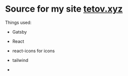 # Source for my site [tetov.xyz](https://tetov.xyz/)

Things used:

- Gatsby
- React
- react-icons for icons
- tailwind

-
